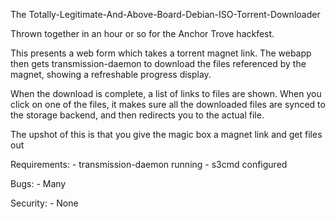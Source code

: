 The Totally-Legitimate-And-Above-Board-Debian-ISO-Torrent-Downloader

Thrown together in an hour or so for the Anchor Trove hackfest.

This presents a web form which takes a torrent magnet link. The
webapp then gets transmission-daemon to download the files referenced
by the magnet, showing a refreshable progress display.

When the download is complete, a list of links to files are shown.
When you click on one of the files, it makes sure all the downloaded
files are synced to the storage backend, and then redirects you to
the actual file.

The upshot of this is that you give the magic box a magnet link and
get files out

Requirements:
	- transmission-daemon running
	- s3cmd configured

Bugs:
	- Many

Security:
	- None
